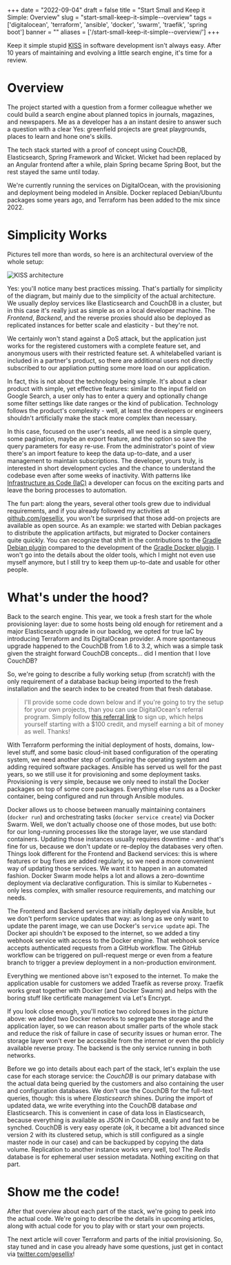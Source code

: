 
+++
date = "2022-09-04"
draft = false
title = "Start Small and Keep it Simple: Overview"
slug = "start-small-keep-it-simple--overview"
tags = ['digitalocean', 'terraform', 'ansible', 'docker', 'swarm', 'traefik', 'spring boot']
banner = ""
aliases = ['/start-small-keep-it-simple--overview/']
+++

Keep it simple stupid [KISS](https://en.wikipedia.org/wiki/KISS_principle) in software development
isn't always easy. After 10 years of maintaining and evolving a little search engine, it's time for a review.

# Overview

The project started with a question from a former colleague whether we could build a search engine
about planned topics in journals, magazines, and newspapers. Me as a developer has a an instant desire
to answer such a question with a clear Yes: greenfield projects are great playgrounds, places to learn and hone
one's skills.

The tech stack started with a proof of concept using CouchDB, Elasticsearch, Spring Framework and Wicket.
Wicket had been replaced by an Angular frontend after a while, plain Spring became Spring Boot,
but the rest stayed the same until today.

We're currently running the services on DigitalOcean, with the provisioning and deployment being modeled
in Ansible. Docker replaced Debian/Ubuntu packages some years ago, and Terraform has been added to the mix since 2022.

# Simplicity Works

Pictures tell more than words, so here is an architectural overview of the whole setup:

![KISS architecture](/images/2022/07/kiss-architecture.png)

Yes: you'll notice many best practices missing. That's partially for simplicity of the diagram,
but mainly due to the simplicity of the actual architecture. We usually deploy services like
Elasticsearch and CouchDB in a cluster, but in this case it's really just as simple as
on a local developer machine. The _Frontend_, _Backend_, and the reverse proxies
should also be deployed as replicated instances for better scale and elasticity - but they're not.

We certainly won't stand against a DoS attack, but the application just works for the registered
customers with a complete feature set, and anonymous users with their restricted feature set.
A whitelabelled variant is included in a partner's product, so there are additional users
not directly subscribed to our appliation putting some more load on our application.

In fact, this is not about the technology being simple. It's about a clear product with simple,
yet effective features: similar to the input field on Google Search, a user only has to
enter a query and optionally change some filter settings like date ranges or the kind of publication.
Technology follows the product's complexity - well, at least the developers or engineers
shouldn't artificially make the stack more complex than necessary.

In this case, focused on the user's needs, all we need is a simple query, some pagination,
maybe an export feature, and the option so save the query parameters for easy re-use.
From the administrator's point of view there's an import feature to keep the data up-to-date,
and a user management to maintain subscriptions.
The developer, yours truly, is interested in short development cycles and the chance to
understand the codebase even after some weeks of inactivity. With patterns like
[Infrastructure as Code (IaC)](https://en.wikipedia.org/wiki/Infrastructure_as_code)
a developer can focus on the exciting parts and leave the boring processes
to automation.

The fun part: along the years, several other tools grew due to individual requirements,
and if you already followed my activities at [github.com/gesellix](https://github.com/gesellix),
you won't be surprised that those add-on projects are available as open source.
As an example: we started with Debian packages to distribute the application artifacts,
but migrated to Docker containers quite quickly. You can recognize that shift in the contributions
to the [Gradle Debian plugin](https://github.com/gesellix/gradle-debian-plugin)
compared to the development of the [Gradle Docker plugin](https://github.com/gesellix/gradle-docker-plugin).
I won't go into the details about the older tools, which I might not even use myself anymore, but I still
try to keep them up-to-date and usable for other people.

# What's under the hood?

Back to the search engine. This year, we took a fresh start for the whole provisioning layer:
due to some hosts being old enough for retirement and a major Elasticsearch upgrade in our backlog,
we opted for true IaC by introducing Terraform and its DigitalOcean provider.
A more spontaneous upgrade happened to the CouchDB from 1.6 to 3.2, which was
a simple task given the straight forward CouchDB concepts... did I mention that I love CouchDB?

So, we're going to describe a fully working setup (from scratch!) with the only requirement
of a database backup being imported to the fresh installation and the search index
to be created from that fresh database.

> I'll provide some code down below and if you're going to try the setup for your own projects,
> than you can use DigitalOcean's referral program.
> Simply follow [this referral link](https://m.do.co/c/dbebd76d76c4) to sign up,
> which helps yourself starting with a $100 credit, and myself earning a bit of money
> as well. Thanks!

With Terraform performing the initial deployment of hosts, domains, low-level stuff, and
some basic cloud-init based configuration of the operating system, we need another step
of configuring the operating system and adding required software packages.
Ansible has served us well for the past years, so we still use it
for provisioning and some deployment tasks. Provisioning is very simple, because
we only need to install the Docker packages on top of some core packages.
Everything else runs as a Docker container, being configured and run through Ansible
modules.

Docker allows us to choose between manually maintaining containers (`docker run`)
and orchestrating tasks (`docker service create`) via Docker Swarm.
Well, we don't actually choose one of those modes, but use both:
for our long-running processes like the storage layer, we use standard containers.
Updating those instances usually requires downtime - and that's fine for us, because we don't
update or re-deploy the databases very often.
Things look different for the Frontend and Backend services: this is where features or
bug fixes are added regularly, so we need a more convenient way of updating those services.
We want it to happen in an automated fashion.
Docker Swarm mode helps a lot and allows a zero-downtime deployment via declarative configuration.
This is similar to Kubernetes - only less complex, with smaller resource requirements,
and matching our needs.

The Frontend and Backend services are initially deployed via Ansible, but we don't perform service
updates that way: as long as we only want to update the parent image, we can use Docker's
`service update` api. The Docker api shouldn't be exposed to the internet, so we added a
tiny webhook service with access to the Docker engine. That webhook service accepts
authenticated requests from a GitHub workflow. The GitHub workflow can be triggered on
pull-request merge or even from a feature branch to trigger a preview deployment in
a non-production environment.

Everything we mentioned above isn't exposed to the internet. To make the application
usable for customers we added Traefik as reverse proxy. Traefik works great together with
Docker (and Docker Swarm) and helps with the boring stuff like certificate management
via Let's Encrypt.

If you look close enough, you'll notice two colored boxes in the picture above:
we added two Docker networks to segregate the storage and the application layer,
so we can reason about smaller parts of the whole stack and reduce the risk
of failure in case of security issues or human error. The storage layer won't ever
be accessible from the internet or even the publicly available reverse proxy.
The backend is the only service running in both networks.

Before we go into details about each part of the stack, let's explain the use case
for each storage service: the _CouchDB_ is our primary database with the actual data being queried
by the customers and also containing the user and configuration databases. We don't
use the CouchDB for the full-text queries, though: this is where _Elasticsearch_ shines.
During the import of updated data, we write everything into the CouchDB database
_and_ Elasticsearch. This is convenient in case of data loss in Elasticsearch,
because everything is available as JSON in CouchDB, easily and fast to be synched.
CouchDB is very easy operate (ok, it became a bit advanced since version 2 with its
clustered setup, which is still configured as a single master node in our case) and can be backupped
by copying the data volume. Replication to another instance works very well, too!
The _Redis_ database is for ephemeral user session metadata. Nothing exciting on that part.

# Show me the code!

After that overview about each part of the stack, we're going to peek into the actual code.
We're going to describe the details in upcoming articles, along with actual code
for you to play with or start your own projects.

The next article will cover Terraform and parts of the initial provisioning.
So, stay tuned and in case you already have some questions,
just get in contact via [twitter.com/gesellix](https://twitter.com/gesellix)!
